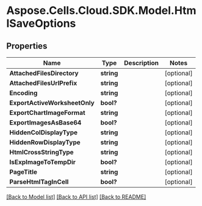 # Aspose.Cells.Cloud.SDK.Model.HtmlSaveOptions
## Properties

Name | Type | Description | Notes
------------ | ------------- | ------------- | -------------
**AttachedFilesDirectory** | **string** |  | [optional] 
**AttachedFilesUrlPrefix** | **string** |  | [optional] 
**Encoding** | **string** |  | [optional] 
**ExportActiveWorksheetOnly** | **bool?** |  | [optional] 
**ExportChartImageFormat** | **string** |  | [optional] 
**ExportImagesAsBase64** | **bool?** |  | [optional] 
**HiddenColDisplayType** | **string** |  | [optional] 
**HiddenRowDisplayType** | **string** |  | [optional] 
**HtmlCrossStringType** | **string** |  | [optional] 
**IsExpImageToTempDir** | **bool?** |  | [optional] 
**PageTitle** | **string** |  | [optional] 
**ParseHtmlTagInCell** | **bool?** |  | [optional] 

[[Back to Model list]](../README.md#documentation-for-models) [[Back to API list]](../README.md#documentation-for-api-endpoints) [[Back to README]](../README.md)

